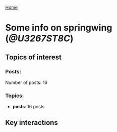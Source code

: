 [Home](https://kelu124.github.io/echommunity/)

# Some info on __springwing__ (_@U3267ST8C_)


## Topics of interest

### Posts: 

Number of posts: 16

### Topics:

* __posts__: 16 posts

## Key interactions 

